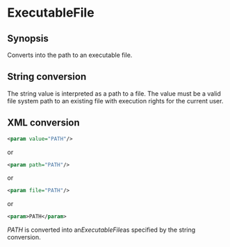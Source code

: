 <h1 class="converter">ExecutableFile</h1>

## Synopsis

Converts into the path to an executable file.

## String conversion

The string value is interpreted as a path to a file. The value must be a valid file system path to an existing file with execution rights for the current user.

## XML conversion



```xml
<param value="PATH"/>
```

or

```xml
<param path="PATH"/>
```

or

```xml
<param file="PATH"/>
```

or

```xml
<param>PATH</param>
```

 *PATH* is converted into an*ExecutableFile*as specified by the string conversion.

